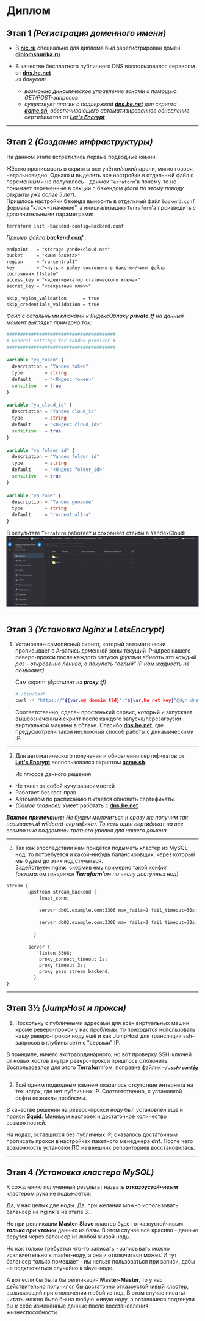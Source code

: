 # Диплом


## Этап 1 *(Регистрация доменного имени)*

- В **[nic.ru](https://nic.ru)** специально для диплома был зарегистрирован домен **[diplomshurika.ru](http://diplomshurika.ru)**

- В качестве бесплатного публичного DNS воспользовался сервисом от **[dns.he.net](https://dns.he.net)**  
  *из бонусов:* 
  - *возможно динамическое управление зонами с помощью GET/POST-запросов*
  - *существует плагин с поддержкой ***[dns.he.net](https://dns.he.net)*** для скрипта ***[acme.sh](https://github.com/acmesh-official/acme.sh)***, обеспечивающего автоматизированное обновление сертификатов от* ***[Let's Encrypt](https://letsencrypt.org/ru/)***

---
## Этап 2 *(Создание инфраструктуры)*
На данном этапе встретились первые подводные камни:

Жёстко прописывать в скрипты все учётки/явки/пароли, мягко говоря, недальновидно. Однако и выделить все настройки в отдельный файл с переменными не получилось - движок `Terraform`'а почему-то не понимает переменные в секции с бэкендом *(баги по этому поводу открыты уже более 5 лет)*.  
Пришлось настройки бэкенда выносить в отдельный файл `backend.conf` формата "ключ=значение", а инициализацию `Terraform`'а производить с дополнительными параметрами:
```
terraform init -backend-config=backend.conf
```
*Пример файла* ***backend.conf*** *:*
```
endpoint   = "storage.yandexcloud.net"
bucket     = "<имя бакета>"
region     = "ru-central1"
key        = "<путь к файлу состояния в бакете>/<имя файла состояния>.tfstate"
access_key = "<идентификатор статического ключа>"
secret_key = "<секретный ключ>"

skip_region_validation      = true
skip_credentials_validation = true
```
*Файл с остальными ключами к ЯндексОблаку ***private.tf*** на данный момент выглядит примерно так:*
```terraform
########################################
# General settings for Yandex provider #
########################################

variable "ya_token" {
  description = "Yandex token"
  type        = string
  default     = "<Яндекс токен>"
  sensitive   = true
}

variable "ya_cloud_id" {
  description = "Yandex cloud_id"
  type        = string
  default     = "<Яндекс cloud_id>"
  sensitive   = true
}

variable "ya_folder_id" {
  description = "Yandex folder_id"
  type        = string
  default     = "<Яндекс folder_id>"
  sensitive   = true
}

variable "ya_zone" {
  description = "Yandex geozone"
  type        = string
  default     = "ru-central1-a"
}
```

В результате `Terraform` работает и сохраняет стейты в YandexCloud:  
![Стейты в S3-хранилище](./pic/diplom_2_1.png)

---
## Этап 3 *(Установка Nginx и LetsEncrypt)*

1. Установлен самописный скрипт, который автоматически прописывает в A-запись доменной зоны текущий IP-адрес нашего реверс-прокси после каждого запуска *(руками вбивать это каждый раз - откровенно лениво, а покупать "белый" IP нам жадность не позволяет)*.

   Сам скрипт *(фрагмент из ***proxy.tf***)*  
   ```bash
   #!/bin/bash
   curl -4 "https://"${var.my_domain_tld}":"${var.he_net_key}"@dyn.dns.he.net/nic/update?hostname="${var.my_domain_tld}
   ```
   Соответственно, сделан простенький сервис, который и запускает вышеозначенный скрипт после каждого запуска/перезагрузки виртуальной машины в облаке.
   Спасибо **[dns.he.net](https://dns.he.net)**, где предусмотрели такой несложный способ работы с динамическими IP.

---
2. Для автоматического получения и обновления сертификатов от **[Let's Encrypt](https://letsencrypt.org/)** воспользовался скриптом **[acme.sh](https://github.com/acmesh-official/acme.sh)**.

   Из плюсов данного решения:
- Не тянет за собой кучу зависимостей
- Работает без root-прав
- Автоматом по расписанию пытается обновить сертификаты.
- *(Самое главное!)* Умеет работать с **[dns.he.net](https://dns.he.net)**

***Важное примечание:*** *Не будем мелочиться и сразу же получим так называемый wildcard-сертификат. То есть один сертификат на все возможные поддомены третьего уровня для нашего домена.*

---
3. Так как впоследствии нам придётся подымать кластер из MySQL-нод, то потребуется и какой-нибудь балансировщик, через который мы будем до этих нод стучаться.  
Задействуем **nginx**, скормив ему примерно такой конфиг 
*(автоматом генерится ***Terraform***'ом по числу доступных нод)*
```
stream {
        upstream stream_backend {
            least_conn;

            server db01.example.com:3306 max_fails=2 fail_timeout=30s;

            server db02.example.com:3306 max_fails=2 fail_timeout=30s;

          }

        server {
            listen 3306;
            proxy_connect_timeout 1s;
            proxy_timeout 3s;
            proxy_pass stream_backend;
          }
}
```

---
## Этап 3½ *(JumpHost и прокси)*

1. Поскольку с публичными адресами для всех виртуальных машин кроме реверс-прокси у нас проблемы, то приходится использовать нашу реверс-прокси ноду ещё и как JumpHost для трансляции ssh-запросов в глубины сети с "серыми" IP.

В принципе, ничего экстраординарного, но вот проверку SSH-ключей от новых хостов внутри реверс-прокси пришлось отключить. Воспользовался для этого **Terraform**'ом, поправив файлик ***`~/.ssh/config`***

---
2. Ещё одним подводным камнем оказалось отсутствие интернета на тех нодах, где нет публичных IP. Соответственно, с установкой софта возникли проблемы.

В качестве решения на реверс-прокси ноду был установлен ещё и прокси **Squid**. Минимум настроек и достаточное количество возможностей.

На нодах, оставшихся без публичных IP, оказалось достаточным прописать прокси в настройках пакетного менеджера **dnf**. После чего возможность установки ПО из внешних репозиториев восстановилась.

---
## Этап 4 *(Установка кластера MySQL)*

К сожалению полученный результат назвать ***отказоустойчивым*** кластером рука не подымается:

Да, у нас целых две ноды. Да, при желании можно использовать балансер на **nginx**'е из этапа 3...

Но при репликации **Master-Slave** кластер будет отказоустойчивым ***только при чтении*** данных из базы. В этом случае всё красиво - данные берутся через балансер из любой живой ноды.

Но как только требуется что-то записать - записывать можно исключительно в master-ноду, а она и отключиться может. И тут балансер только помешает - им нельзя пользоваться при записи, дабы не подключиться случайно к slave-ноде.

А вот если бы была бы репликация **Master-Master**, то у нас действительно получился бы достаточно отказоустойчивый кластер, выживающий при отключении любой из нод. В этом случае писать/читать можно было бы на любую живую ноду, а оставшиеся подтянули бы к себе изменённые данные после восстановления жизнеспособности.
